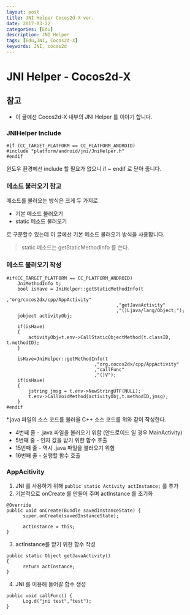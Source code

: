 ```yaml
---
layout: post
title: JNI Helper Cocos2d-X ver.
date: 2017-03-22
categories: [Edu]
description: JNI Helper
tags: [Edu,JNI, Cocos2d-X]
keywords: JNI, cocos2d
---
```



# JNI Helper - Cocos2d-X

## 참고
- 이 글에선 Cocos2d-X 내부의 JNI Helper 를 이야기 합니다.

### JNIHelper Include
```
#if (CC_TARGET_PLATFORM == CC_PLATFORM_ANDROID)
#include "platform/android/jni/JniHelper.h"
#endif
```
윈도우 환경헤선 include 할 필요가 없으니 if ~ endif 로 닫아 줍니다.
  

### 메소드 불러오기 참고

메소드를 불러오는 방식은 크게 두 가지로
  - 기본 메소드 불러오기
  - static 메소드 불러오기
  
로 구분할수 있는데 이 글에선 기본 메소드 불러오기 방식을 사용합니다.
> static 메소드는 getStaticMethodInfo 를 쓴다.

### 메소드 불러오기 작성
```
#if(CC_TARGET_PLATFORM == CC_PLATFORM_ANDROID)
    JniMethodInfo t;
    bool isHave = JniHelper::getStaticMethodInfo(t
                                        ,"org/cocos2dx/cpp/AppActivity"
                                        ,"getJavaActivity"
                                        ,"()Ljava/lang/Object;");
    jobject activityObj;
  
    if(isHave)
    {
        activityObj=t.env->CallStaticObjectMethod(t.classID, t.methodID);
    }
  
    isHave=JniHelper::getMethodInfo(t
                                ,"org.cocos2dx/cpp/AppActivity"
                                ,"callFunc"
                                ,"()V");
    if(isHave)
    {
        jstring jmsg = t.env->NewStringUTF(NULL);
        t.env->CallVoidMethod(activityObj,t.methodID,jmsg);
    }
#endif
```

*.java 파일의 소스 코드를 불러올 C++ 소스 코드를 위와 같이 작성한다.
  - 4번째 줄 - .java 파일을 불러오기 위함 (안드로이드 일 경우 MainActivity)
  - 5번째 줄 - 인자 값을 받기 위한 함수 호출
  - 15번째 줄 - 역시 .java 파일을 불러오기 위함
  - 16번째 줄 - 실행할 함수 호출
  

### AppAcitivity 
1. JNI 를 사용하기 위해 ``` public static Activity actInstance; ``` 를 추가
2. 기본적으로 onCreate 를 만들어 주며 actInstance 를 초기화 
``` 
@Override
public void onCreate(Bundle savedInstanceState) {
      super.onCreate(savedInstanceState);
      
      actInstance = this;
}
``` 
3. actInstance를 받기 위한 함수 작성
```
public static Object getJavaActivity()
{
      return actInstance;
}
```
4. JNI 를 이용해 들어갈 함수 생성
```
public void callFunc() {
      Log.d("jni test","test");    
}
```
  

